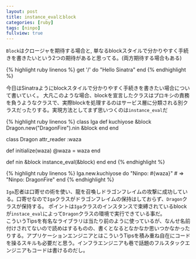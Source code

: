 ```yaml
---
layout: post
title: instance_evalとblock
categories: [ruby]
tags: [ninpo]
fullview: true
---
```


`Block`はクロージャを期待する場合と, 単なるblockスタイルで分かりやすく手続きを書きたいという2つの期待があると思ってる。(両方期待する場合もある)  

{% highlight ruby linenos %}
get '/' do
  "Hello Sinatra"
end
{% endhighlight %}

今日はSinatraようにblockスタイルで分かりやすく手続きを書きたい場合について書いていく。 大凡このような場合、blockを宣言したクラスはプロキシの責務を負うようなクラスで、実際blockを処理するのはサービス層に分類される別クラスだったりする。実現方法としてまず思いつくのは`instance_eval`だ

{% highlight ruby linenos %}
class Iga
  def kuchiyose &block
    Dragon.new("DragonFire").nin &block
  end
end

class Dragon
  attr_reader :waza

  def initialize(waza)
    @waza = waza
  end

  def nin &block
    instance_eval(&block)
  end
end
{% endhighlight %}

{% highlight ruby linenos %}
Iga.new.kuchiyose do
  "Ninpo: #{waza}" # => "Ninpo: DragonFire"
end
{% endhighlight %}

`Iga`忍者は口寄せの術を使い、龍を召喚しドラゴンフレイムの攻撃に成功している。口寄せなので`Iga`クラスがドラゴンフレイムの保持はしておらず、`Dragon`クラスが保持する。
ポイントは`Iga`クラスのインスタンスで束縛されているblockが`instace_eval`によって`Dragon`クラスの環境で実行できている事だ。  
こういうTipsを有名なライブラリは当たり前のように使っているが、なんせ名前付けされてないので読めはするものの、書くとなるとなかなか思いつかなかったりする。アプリケーションエンジニアとはこういうTipsを積み重ね自在にコードを操るスキルも必要だと思う。インフラエンジニアも巷で話題のフルスタックエンジニアもコードは書けるのだし。
